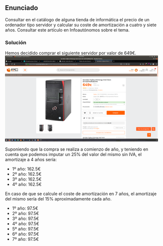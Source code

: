 ## Enunciado
Consultar en el catálogo de alguna tienda de informática el precio de un ordenador tipo servidor y calcular su coste de amortización a cuatro y siete años. Consultar este artículo en Infoautónomos sobre el tema.

### Solución

Hemos decidido comprar el siguiente servidor por valor de 649€. 
![Servidor](./../../docs/assets/img/servidor.png)

Suponiendo que la compra se realiza a comienzo de año, y teniendo en cuenta que podemos imputar un 25% del valor del mismo sin IVA, el amortizaje a 4 años sería:

- 1º año: 162.5€ 
- 2º año: 162.5€
- 3º año: 162.5€
- 4º año: 162.5€


En caso de que se calcule el coste de amortización en 7 años, el amortizaje del mismo sería del 15% aproximadamente cada año.

- 1º año: 97.5€ 
- 2º año: 97.5€ 
- 3º año: 97.5€ 
- 4º año: 97.5€ 
- 5º año: 97.5€  
- 6º año: 97.5€ 
- 7º año: 97.5€ 
